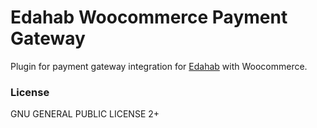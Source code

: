 # Edahab Woocommerce Payment Gateway

Plugin for payment gateway integration for [Edahab](https://edahab.net/) with Woocommerce.


### License

GNU GENERAL PUBLIC LICENSE 2+
